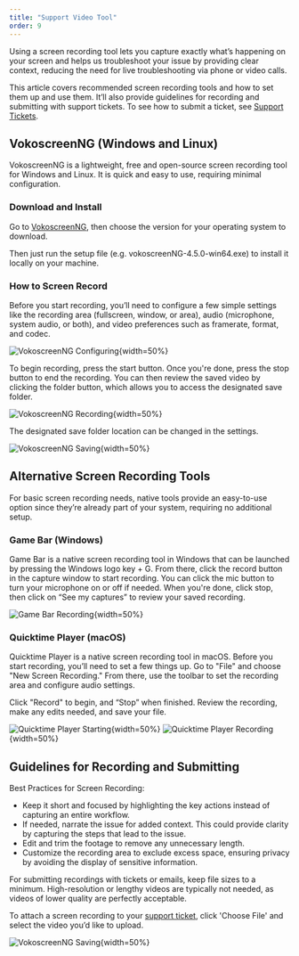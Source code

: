 ```yaml
---
title: "Support Video Tool"
order: 9
---
```


Using a screen recording tool lets you capture exactly what’s happening on your screen and helps us troubleshoot your issue by providing clear context, reducing the need for live troubleshooting via phone or video calls.

This article covers recommended screen recording tools and how to set them up and use them. It’ll also provide guidelines for recording and submitting with support tickets. To see how to submit a ticket, see [Support Tickets](/docs/myinedo/support-tickets).


## VokoscreenNG (Windows and Linux)
VokoscreenNG is a lightweight, free and open-source screen recording tool for Windows and Linux. It is quick and easy to use, requiring minimal configuration. 

### Download and Install
Go to [VokoscreenNG](https://linuxecke.volkoh.de/vokoscreen/vokoscreen-download.html), then choose the version for your operating system to download.

Then just run the setup file (e.g. vokoscreenNG-4.5.0-win64.exe) to install it locally on your machine.

### How to Screen Record
Before you start recording, you’ll need to configure a few simple settings like the recording area (fullscreen, window, or area), audio (microphone, system audio, or both), and video preferences such as framerate, format, and codec.

![VokoscreenNG Configuring](/resources/docs/support-video-tool-VokoscreenNG-1.png){width=50%}

To begin recording, press the start button. Once you're done, press the stop button to end the recording. You can then review the saved video by clicking the folder button, which allows you to access the designated save folder.

![VokoscreenNG Recording](/resources/docs/support-video-tool-VokoscreenNG-2.png){width=50%}

The designated save folder location can be changed in the settings.

![VokoscreenNG Saving](/resources/docs/support-video-tool-VokoscreenNG-3.png){width=50%}

## Alternative Screen Recording Tools 
For basic screen recording needs, native tools provide an easy-to-use option since they’re already part of your system, requiring no additional setup.

### Game Bar (Windows)
Game Bar is a native screen recording tool in Windows that can be launched by pressing the Windows logo key + G. From there, click the record button in the capture window to start recording. You can click the mic button to turn your microphone on or off if needed. When you're done, click stop, then click on “See my captures” to review your saved recording.

![Game Bar Recording](/resources/docs/support-video-tool-GameBar.png){width=50%}

### Quicktime Player (macOS)
Quicktime Player is a native screen recording tool in macOS. Before you start recording, you’ll need to set a few things up. Go to "File" and choose "New Screen Recording." From there, use the toolbar to set the recording area and configure audio settings.

Click "Record" to begin, and “Stop” when finished. Review the recording, make any edits needed, and save your file.

![Quicktime Player Starting](/resources/docs/support-video-tool-QuicktimePlayer-1.png){width=50%}
![Quicktime Player Recording](/resources/docs/support-video-tool-QuicktimePlayer-2.png){width=50%} 

## Guidelines for Recording and Submitting
Best Practices for Screen Recording:
* Keep it short and focused by highlighting the key actions instead of capturing an entire workflow.  
* If needed, narrate the issue for added context. This could provide clarity by capturing the steps that lead to the issue. 
* Edit and trim the footage to remove any unnecessary length. 
* Customize the recording area to exclude excess space, ensuring privacy by avoiding the display of sensitive information.  

For submitting recordings with tickets or emails, keep file sizes to a minimum. High-resolution or lengthy videos are typically not needed, as videos of lower quality are perfectly acceptable.

To attach a screen recording to your [support ticket](https://my.inedo.com/tickets/new), click 'Choose File' and select the video you’d like to upload.

![VokoscreenNG Saving](/resources/docs/support-video-tool-SubmitTicket.png){width=50%}